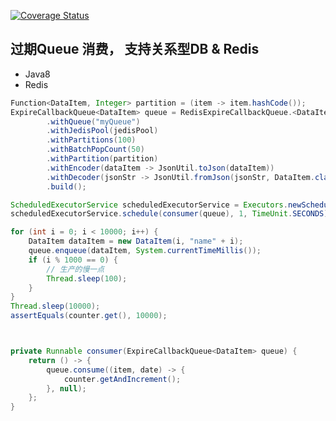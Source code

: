 
[![Coverage Status](https://coveralls.io/repos/github/coderlongren/expire-queue/badge.svg?branch=main)](https://coveralls.io/github/coderlongren/expire-queue?branch=main)

## 过期Queue 消费， 支持关系型DB & Redis 
- Java8
- Redis

```java
Function<DataItem, Integer> partition = (item -> item.hashCode());
ExpireCallbackQueue<DataItem> queue = RedisExpireCallbackQueue.<DataItem>newBuilder()
        .withQueue("myQueue")
        .withJedisPool(jedisPool)
        .withPartitions(100)
        .withBatchPopCount(50)
        .withPartition(partition)
        .withEncoder(dataItem -> JsonUtil.toJson(dataItem))
        .withDecoder(jsonStr -> JsonUtil.fromJson(jsonStr, DataItem.class))
        .build();

ScheduledExecutorService scheduledExecutorService = Executors.newScheduledThreadPool(1);
scheduledExecutorService.schedule(consumer(queue), 1, TimeUnit.SECONDS);

for (int i = 0; i < 10000; i++) {
    DataItem dataItem = new DataItem(i, "name" + i);
    queue.enqueue(dataItem, System.currentTimeMillis());
    if (i % 1000 == 0) {
        // 生产的慢一点
        Thread.sleep(100);
    }
}
Thread.sleep(10000);
assertEquals(counter.get(), 10000);



private Runnable consumer(ExpireCallbackQueue<DataItem> queue) {
    return () -> {
        queue.consume((item, date) -> {
            counter.getAndIncrement();
        }, null);
    };
}
```